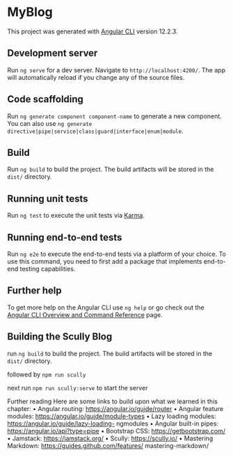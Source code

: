 # MyBlog

This project was generated with [Angular CLI](https://github.com/angular/angular-cli) version 12.2.3.

## Development server

Run `ng serve` for a dev server. Navigate to `http://localhost:4200/`. The app will automatically reload if you change any of the source files.

## Code scaffolding

Run `ng generate component component-name` to generate a new component. You can also use `ng generate directive|pipe|service|class|guard|interface|enum|module`.

## Build

Run `ng build` to build the project. The build artifacts will be stored in the `dist/` directory.

## Running unit tests

Run `ng test` to execute the unit tests via [Karma](https://karma-runner.github.io).

## Running end-to-end tests

Run `ng e2e` to execute the end-to-end tests via a platform of your choice. To use this command, you need to first add a package that implements end-to-end testing capabilities.

## Further help

To get more help on the Angular CLI use `ng help` or go check out the [Angular CLI Overview and Command Reference](https://angular.io/cli) page.

## Building the Scully Blog

run `ng build` to build the project. The build artifacts will be stored in the `dist/` directory.

followed by `npm run scully`

next run `npm run scully:serve` to start the server

Further reading
Here are some links to build upon what we learned in this chapter:
• Angular routing: https://angular.io/guide/router
• Angular feature modules: https://angular.io/guide/module-types
• Lazy loading modules: https://angular.io/guide/lazy-loading- ngmodules
• Angular built-in pipes: https://angular.io/api?type=pipe
• Bootstrap CSS: https://getbootstrap.com/
• Jamstack: https://jamstack.org/
• Scully: https://scully.io/
• Mastering Markdown: https://guides.github.com/features/ mastering-markdown/
